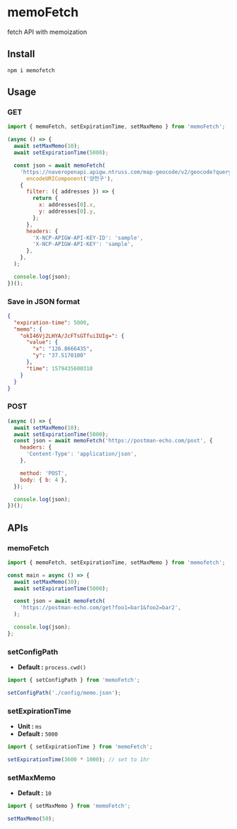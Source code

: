 # memoFetch

fetch API with memoization

## Install

```shell
npm i memofetch
```

## Usage

### GET

```js
import { memoFetch, setExpirationTime, setMaxMemo } from 'memoFetch';

(async () => {
  await setMaxMemo(10);
  await setExpirationTime(5000);

  const json = await memoFetch(
    'https://naveropenapi.apigw.ntruss.com/map-geocode/v2/geocode?query=' +
      encodeURIComponent('양천구'),
    {
      filter: ({ addresses }) => {
        return {
          x: addresses[0].x,
          y: addresses[0].y,
        };
      },
      headers: {
        'X-NCP-APIGW-API-KEY-ID': 'sample',
        'X-NCP-APIGW-API-KEY': 'sample',
      },
    },
  );

  console.log(json);
})();
```

### Save in JSON format

```json
{
  "expiration-time": 5000,
  "memo": {
    "okI46Vj2LHYA/JcFTsGTfuiIUIg=": {
      "value": {
        "x": "126.8666435",
        "y": "37.5170100"
      },
      "time": 1579435600310
    }
  }
}
```

### POST

```js
(async () => {
  await setMaxMemo(10);
  await setExpirationTime(5000);
  const json = await memoFetch('https://postman-echo.com/post', {
    headers: {
      'Content-Type': 'application/json',
    },

    method: 'POST',
    body: { b: 4 },
  });

  console.log(json);
})();
```

## APIs

### memoFetch

```js
import { memoFetch, setExpirationTime, setMaxMemo } from 'memofetch';

const main = async () => {
  await setMaxMemo(30);
  await setExpirationTime(5000);

  const json = await memoFetch(
    'https://postman-echo.com/get?foo1=bar1&foo2=bar2',
  );

  console.log(json);
};
```

### setConfigPath

- **Default :** `process.cwd()`

```js
import { setConfigPath } from 'memoFetch';

setConfigPath('./config/memo.json');
```

### setExpirationTime

- **Unit :** `ms`
- **Default :** `5000`

```js
import { setExpirationTime } from 'memoFetch';

setExpirationTime(3600 * 1000); // set to 1hr
```

### setMaxMemo

- **Default :** `10`

```js
import { setMaxMemo } from 'memoFetch';

setMaxMemo(50);
```
